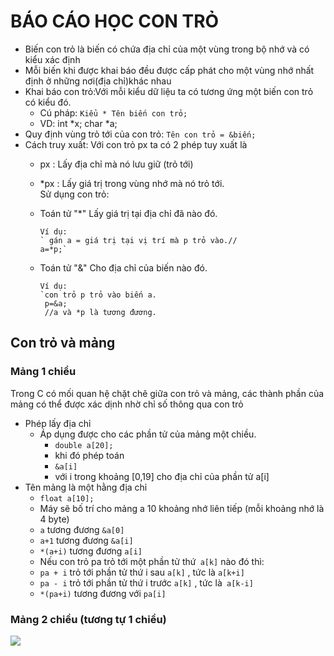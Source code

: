 # BÁO CÁO HỌC CON TRỎ  
- Biến con trỏ là biến có chứa địa chỉ của một vùng trong bộ nhớ và có kiểu xác định  
- Mỗi biến khi được khai báo đều được cấp phát cho một vùng nhớ nhất định ở những nơi(địa chỉ)khác nhau  
- Khai báo con trỏ:Với mỗi kiểu dữ liệu ta có tương ứng một biến con trỏ có kiểu đó.
  - Cú pháp: `Kiểu * Tên biến con trỏ;`
  - VD: int *x;
        char *a;  
- Quy định vùng trỏ tới của con trỏ: `Tên con trỏ = &biến;`  
- Cách truy xuất: Với con trỏ px ta có 2 phép tuy xuất là  
  - px : Lấy địa chỉ mà nó lưu giữ (trỏ tới)  
  - *px : Lấy giá trị trong vùng nhớ mà nó trỏ tới.  
Sử dụng con trỏ:  
  - Toán tử "*"
   Lấy giá trị tại địa chỉ đã nào đó.

        Ví dụ:	
        ` gán a = giá trị tại vị trí mà p trỏ vào.//    
        a=*p;`

  - Toán tử "&"
    Cho địa chỉ của biến nào đó.  

        Ví dụ:
        `con trỏ p trỏ vào biến a.     
         p=&a;   
         //a và *p là tương đương. 

## Con trỏ và mảng  
### **Mảng 1 chiều**  
 Trong C có mối quan hệ chặt chẽ giữa con trỏ và mảng, các thành phần của mảng có thể được xác dịnh nhờ chỉ số thông qua con trỏ  
- Phép lấy địa chỉ 
  - Áp dụng được cho các phần tử của mảng một chiều.
    - `double a[20];`
    - khi đó phép toán   
    - `&a[i]`  
    - với i trong khoảng [0,19] cho địa chỉ của phần tử a[i]
- Tên mảng là một hằng địa chỉ    
    - `float a[10];`  
    - Máy sẽ bố trí cho mảng a 10 khoảng nhớ liên tiếp (mỗi khoảng nhớ là 4 byte)   
    - `a` tương đương `&a[0]`  
    - `a+1` tương đương `&a[i]`  
    - `*(a+i)` tương đương `a[i]`  
    - Nếu con trỏ pa trỏ tới một phần tử thứ` a[k]` nào đó thì:  
    - `pa + i` trỏ tới phần tử thứ i sau `a[k]` , tức là `a[k+i]`    
    - `pa - i` trỏ tới phần tử thứ i trước `a[k]` , tức là` a[k-i]`    
    - `*(pa+i)` tương đương với `pa[i]`  


### **Mảng 2 chiều** (tương tự 1 chiều)  
![](http://2.bp.blogspot.com/-X3h8ONrV0SE/U-sj56xBHrI/AAAAAAAABpU/eOvM2HxUcik/s1600/matran.png)





        
